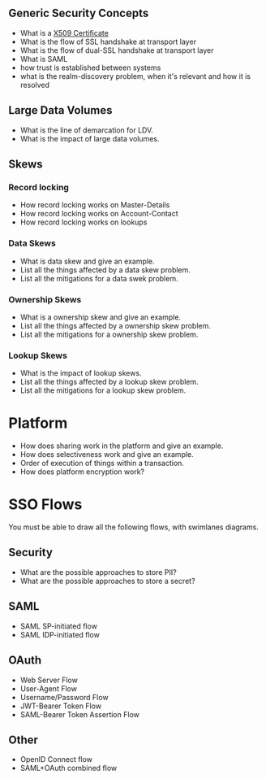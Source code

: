 ## Generic Security Concepts
* What is a [X509 Certificate](https://en.wikipedia.org/wiki/X.509)
* What is the flow of SSL handshake at transport layer
* What is the flow of dual-SSL handshake at transport layer
* What is SAML
 *  how trust is established between systems
 *  what is the realm-discovery problem, when it's relevant and how it is resolved


## Large Data Volumes
* What is the line of demarcation for LDV.
* What is the impact of large data volumes.

## Skews

### Record locking
* How record locking works on Master-Details
* How record locking works on Account-Contact
* How record locking works on lookups

### Data Skews
* What is data skew and give an example.
* List all the things affected by a data skew problem.
* List all the mitigations for a data swek problem.

### Ownership Skews
* What is a ownership skew and give an example.
* List all the things affected by a ownership skew problem.
* List all the mitigations for a ownership skew problem.

### Lookup Skews
* What is the impact of lookup skews.
* List all the things affected by a lookup skew problem.
* List all the mitigations for a lookup skew problem.

# Platform
* How does sharing work in the platform and give an example.
* How does selectiveness work and give an example.
* Order of execution of things within a transaction.
* How does platform encryption work?

# SSO Flows
You must be able to draw all the following flows, with swimlanes diagrams.

## Security
* What are the possible approaches to store PII?
* What are the possible approaches to store a secret?

## SAML
 * SAML SP-initiated flow
 * SAML IDP-initiated flow
 
## OAuth
* Web Server Flow
* User-Agent Flow
* Username/Password Flow
* JWT-Bearer Token Flow
* SAML-Bearer Token Assertion Flow
 
## Other
* OpenID Connect flow
* SAML+OAuth combined flow 
